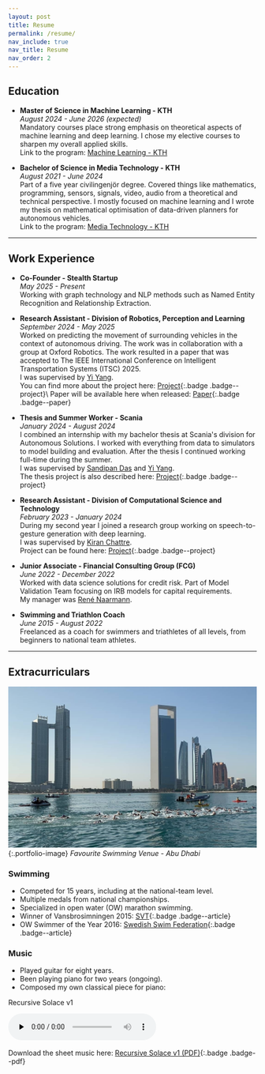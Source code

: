```yaml
---
layout: post
title: Resume
permalink: /resume/
nav_include: true
nav_title: Resume
nav_order: 2
---
```


## Education
- **Master of Science in Machine Learning - KTH**\
*August 2024 - June 2026 (expected)*\
Mandatory courses place strong emphasis on theoretical aspects of machine learning and deep learning. 
I chose my elective courses to sharpen my overall applied skills.\
Link to the program: [Machine Learning - KTH](https://www.kth.se/en/studies/master/machine-learning/msc-machine-learning)

- **Bachelor of Science in Media Technology - KTH**\
*August 2021 - June 2024*\
Part of a five year civilingenjör degree. Covered things like mathematics, programming, sensors, signals,
video, audio from a theoretical and technical perspective. I mostly focused on machine learning
and I wrote my thesis on mathematical optimisation of data-driven planners for autonomous vehicles.\
Link to the program: [Media Technology - KTH](https://www.kth.se/utbildning/civilingenjor/medieteknik)

---

## Work Experience
- **Co-Founder - Stealth Startup**\
*May 2025 - Present*\
Working with graph technology and NLP methods such as Named Entity Recognition and Relationship Extraction.

- **Research Assistant - Division of Robotics, Perception and Learning**\
*September 2024 - May 2025*\
Worked on predicting the movement of surrounding vehicles in the context of autonomous driving. The work was in collaboration with a group at Oxford Robotics. The work resulted in a paper that was accepted to The IEEE International Conference on Intelligent Transportation Systems (ITSC) 2025.\
I was supervised by [Yi Yang](https://www.linkedin.com/in/yi-carol-yang-043b53133/).\
You can find more about the project here: [Project](/portfolio/#ad-prediction-project){:.badge .badge--project}\\
Paper will be available here when released: [Paper](https://ieee-itsc.org/2025/){:.badge .badge--paper}

- **Thesis and Summer Worker - Scania**\
*January 2024 - August 2024*\
I combined an internship with my bachelor thesis at Scania's division for Autonomous Solutions. 
I worked with everything from data to simulators to model building and evaluation. 
After the thesis I continued working full-time during the summer.\
I was supervised by [Sandipan Das](https://www.linkedin.com/in/imsandipan/) and [Yi Yang](https://www.linkedin.com/in/yi-carol-yang-043b53133/).\
The thesis project is also described here: [Project](/portfolio/#bachelor-thesis){:.badge .badge--project}


- **Research Assistant - Division of Computational Science and Technology**\
*February 2023 - January 2024*\
During my second year I joined a research group working on speech-to-gesture generation with deep learning.\
I was supervised by [Kiran Chattre](https://www.linkedin.com/in/kiranchhatre/).\
Project can be found here: [Project](/portfolio/#s2g-project){:.badge .badge--project}

- **Junior Associate - Financial Consulting Group (FCG)**\
*June 2022 - December 2022*\
Worked with data science solutions for credit risk. 
Part of Model Validation Team focusing on IRB models for capital requirements.\
My manager was [René Naarmann](https://www.linkedin.com/in/ren%C3%A9-naarmann-b7948182/).

- **Swimming and Triathlon Coach**\
*June 2015 - August 2022*\
Freelanced as a coach for swimmers and triathletes of all levels, from beginners to national team athletes.

---

## Extracurriculars
![Open Water Swimming](/assets/img/ow-abu-dhabi.jpg){:.portfolio-image}
*Favourite Swimming Venue - Abu Dhabi*

### Swimming 
- Competed for 15 years, including at the national-team level. 
- Multiple medals from national championships. 
- Specialized in open water (OW) marathon swimming.
- Winner of Vansbrosimningen 2015: [SVT](https://www.svt.se/nyheter/lokalt/varmland/varmlandska-vinnare-i-vansbro){:.badge .badge--article}
- OW Swimmer of the Year 2016: [Swedish Swim Federation](https://simidrottslandslagen.se/arets-simidrottare/2016/){:.badge .badge--article}
<!-- - [Aqua Inspiration](https://aquainspiration.se/2020/10/08/simon-wanna-tanker-utanfor-bassangen/){:.badge .badge--article} -->

### Music
- Played guitar for eight years. 
- Been playing piano for two years (ongoing).
- Composed my own classical piece for piano: 

<div class="audio-card">
  <p>Recursive Solace v1</p>
  <audio controls preload="none">
    <source src="{{ '/assets/audio/RecursiveSolace.mp3' | relative_url }}" type="audio/mpeg">
    Your browser does not support the audio element.
    <a href="{{ '/assets/audio/RecursiveSolace.mp3' | relative_url }}">Download MP3</a>.
  </audio>
</div>

Download the sheet music here: [Recursive Solace v1 (PDF)](/assets/pdf/RecursiveSolace-v1.pdf){:.badge .badge--pdf}

<!-- <div class="link-badges">
  <a class="badge badge--pdf" href="{{ '/assets/pdf/Recursive Solace v1.pdf' | relative_url }}" download>Recursive Solace v1 (PDF)</a>
</div> -->